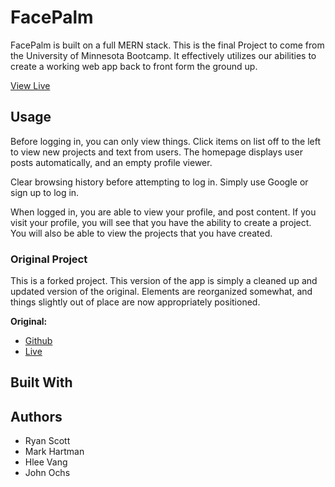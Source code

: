 # FacePalm

FacePalm is built on a full MERN stack. This is the final Project to come from the University of Minnesota Bootcamp. It effectively utilizes our abilities to create a working web app back to front form the ground up.

[View Live](https://face--palm.herokuapp.com/)

## Usage
Before logging in, you can only view things. Click items on list off to the left to view new projects and text from users.
The homepage displays user posts automatically, and an empty profile viewer.

Clear browsing history before attempting to log in. Simply use Google or sign up to log in.

When logged in, you are able to view your profile, and post content. If you visit your profile, you will see that you have the ability to create a project. You will also be able to view the projects that you have created.

### Original Project
This is a forked project. This version of the app is simply a cleaned up and updated version of the original. Elements are reorganized somewhat, and things slightly out of place are now appropriately positioned.

**Original:**
* [Github](https://github.com/LilGherkin/SyntactictSugar)
* [Live](https://syntactictsugar.herokuapp.com/)

## Built With

## Authors
* Ryan Scott
* Mark Hartman
* Hlee Vang
* John Ochs
